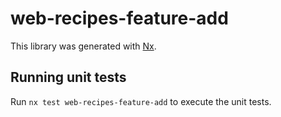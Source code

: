 # web-recipes-feature-add

This library was generated with [Nx](https://nx.dev).

## Running unit tests

Run `nx test web-recipes-feature-add` to execute the unit tests.

